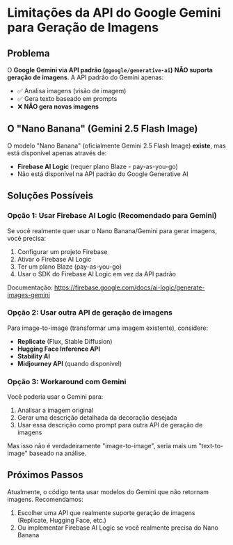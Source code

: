 # Limitações da API do Google Gemini para Geração de Imagens

## Problema

O **Google Gemini via API padrão (`@google/generative-ai`)** **NÃO suporta geração de imagens**. A API padrão do Gemini apenas:
- ✅ Analisa imagens (visão de imagem)
- ✅ Gera texto baseado em prompts
- ❌ **NÃO gera novas imagens**

## O "Nano Banana" (Gemini 2.5 Flash Image)

O modelo "Nano Banana" (oficialmente Gemini 2.5 Flash Image) **existe**, mas está disponível apenas através de:
- **Firebase AI Logic** (requer plano Blaze - pay-as-you-go)
- Não está disponível na API padrão do Google Generative AI

## Soluções Possíveis

### Opção 1: Usar Firebase AI Logic (Recomendado para Gemini)

Se você realmente quer usar o Nano Banana/Gemini para gerar imagens, você precisa:

1. Configurar um projeto Firebase
2. Ativar o Firebase AI Logic
3. Ter um plano Blaze (pay-as-you-go)
4. Usar o SDK do Firebase AI Logic em vez da API padrão

Documentação: https://firebase.google.com/docs/ai-logic/generate-images-gemini

### Opção 2: Usar outra API de geração de imagens

Para image-to-image (transformar uma imagem existente), considere:
- **Replicate** (Flux, Stable Diffusion)
- **Hugging Face Inference API**
- **Stability AI**
- **Midjourney API** (quando disponível)

### Opção 3: Workaround com Gemini

Você poderia usar o Gemini para:
1. Analisar a imagem original
2. Gerar uma descrição detalhada da decoração desejada
3. Usar essa descrição como prompt para outra API de geração de imagens

Mas isso não é verdadeiramente "image-to-image", seria mais um "text-to-image" baseado na análise.

## Próximos Passos

Atualmente, o código tenta usar modelos do Gemini que não retornam imagens. Recomendamos:
1. Escolher uma API que realmente suporte geração de imagens (Replicate, Hugging Face, etc.)
2. Ou implementar Firebase AI Logic se você realmente precisa do Nano Banana

